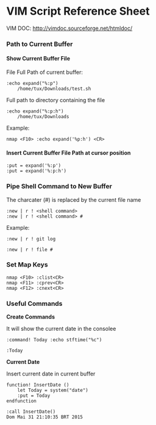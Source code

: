 <!--
    VIM Editor Reference Card
-->

# VIM Script Reference Sheet

VIM DOC: http://vimdoc.sourceforge.net/htmldoc/ 

### Path to Current Buffer

#### Show Current Buffer File 

File Full Path of current buffer:  


```vim
:echo expand("%:p")      
    /home/tux/Downloads/test.sh 
```                         

Full path to directory containing the file


```vim
:echo expand("%:p:h")    
    /home/tux/Downloads
```

Example:

```vim
nmap <F10> :echo expand('%p:h') <CR>
```

#### Insert Current Buffer File Path at cursor position

```vim
:put = expand('%:p')
:put = expand('%:p:h')
```

### Pipe Shell Command to New Buffer

The charcater (#) is replaced by the current file name

```vim
:new | r ! <shell command>
:new | r ! <shell command> #  
```

Example:

```vim
:new | r ! git log
```

```vim
:new | r ! file #
```

### Set Map Keys

```vim
nmap <F10> :clist<CR>
nmap <F11> :cprev<CR>
nmap <F12> :cnext<CR>
```

### Useful Commands


**Create Commands**


It will show the current date in the consolee

```vim
:command! Today :echo stftime("%c")

:Today 
```


**Current Date**

Insert current date in current buffer

```vim
function! InsertDate ()
    let Today = system("date")
    :put = Today
endfunction

:call InsertDate()
Dom Mai 31 21:10:35 BRT 2015
```
